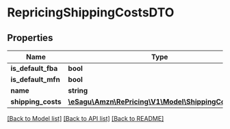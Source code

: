 # RepricingShippingCostsDTO

## Properties
Name | Type | Description | Notes
------------ | ------------- | ------------- | -------------
**is_default_fba** | **bool** |  | [optional] 
**is_default_mfn** | **bool** |  | [optional] 
**name** | **string** |  | [optional] 
**shipping_costs** | [**\eSagu\Amzn\RePricing\V1\Model\ShippingCostDTO[]**](ShippingCostDTO.md) |  | [optional] 

[[Back to Model list]](../README.md#documentation-for-models) [[Back to API list]](../README.md#documentation-for-api-endpoints) [[Back to README]](../README.md)


